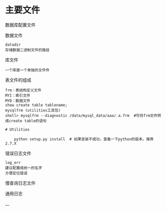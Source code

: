 


# 主要文件

数据库配置文件


数据文件

    datadir 
    存储数据二进制文件的路径
    
库文件

    一个库是一个单独的文件件    



表文件的组成

    frm：表结构定义文件
    MYI：索引文件
    MYD：数据文件
    show create table tablename;
    mysqlfrm (utilities工具包)
    shell> mysqlfrm --diagnostic /data/mysql_data/aaa/.a.frm  #可将frm文件转成create table的语句

    # Utilities
    
        python setup.py install  # 如果安装不成功，查看一下python的版本。推荐2.7.X



错误日志文件

    log_err 
    建议配置成统一的名字
    方便定位错误

慢查询日志文件

    

通用日志

    

__